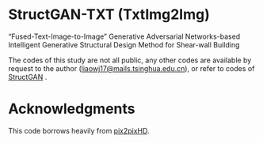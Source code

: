 # StructGAN-TXT (TxtImg2Img)
“Fused-Text-Image-to-Image” Generative Adversarial Networks-based Intelligent Generative Structural Design Method for Shear-wall Building

The codes of this study are not all public, any other codes are available by request to the author (liaowj17@mails.tsinghua.edu.cn), or refer to codes of [StructGAN](https://github.com/wenjie-liao/StructGAN_v1) .

# Acknowledgments
This code borrows heavily from [pix2pixHD](https://github.com/NVIDIA/pix2pixHD).
